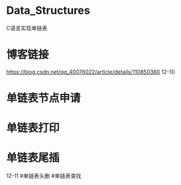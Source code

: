 # Data_Structures
C语言实现单链表
# 博客链接
https://blog.csdn.net/qq_40076022/article/details/110850360
12-10
# 单链表节点申请
# 单链表打印
# 单链表尾插
12-11
#单链表头删
#单链表查找

